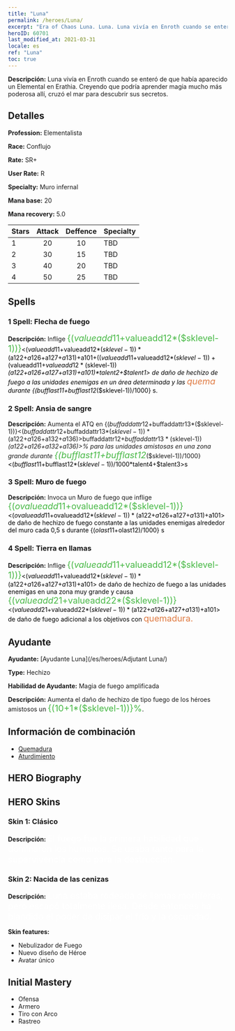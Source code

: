 ```yaml
---
title: "Luna"
permalink: /heroes/Luna/
excerpt: "Era of Chaos Luna. Luna. Luna vivía en Enroth cuando se enteró de que había aparecido un Elemental en Erathia. Creyendo que podría aprender magia mucho más poderosa allí, cruzó el mar para descubrir sus secretos."
heroID: 60701
last_modified_at: 2021-03-31
locale: es
ref: "Luna"
toc: true
---
```

 **Descripción:** Luna vivía en Enroth cuando se enteró de que había aparecido un Elemental en Erathia. Creyendo que podría aprender magia mucho más poderosa allí, cruzó el mar para descubrir sus secretos.
## Detalles
 **Profession:** Elementalista

 **Race:** Conflujo

 **Rate:** SR+

 **User Rate:** R

 **Specialty:** Muro infernal

 **Mana base:** 20

 **Mana recovery:** 5.0


  | Stars   |     Attack     |    Deffence    |      Specialty     |
  |---------|:---------------:|:---------------:|--------------------|
  |    1    | 20 | 10 | TBD |
  |    2    | 30 | 15 | TBD |
  |    3    | 40 | 20 | TBD |
  |    4    | 50 | 25 | TBD |

## Spells
### 1 Spell: Flecha de fuego
 **Descripción:** Inflige <span style="color: #48b946;font-size:20px">{($valueadd11+$valueadd12*($sklevel-1))}</span><span style="color: black"><($valueadd11+$valueadd12*($sklevel-1))*($a122+$a126+$a127+$a131)+$a101+(($valueadd11+$valueadd12*($sklevel-1))+($valueadd11+$valueadd12*($sklevel-1))*($a122+$a126+$a127+$a131)+$a101)*$talent2+$talent1> de daño de hechizo de fuego a las unidades enemigas en un área determinada y las <span style="color: #e07c44;font-size:20px">quema</span><span style="color: black"> durante {($bufflast11+$bufflast12*($sklevel-1))/1000} s.

### 2 Spell: Ansia de sangre
 **Descripción:** Aumenta el ATQ en {($buffaddattr12+$buffaddattr13*($sklevel-1))}<($buffaddattr12+$buffaddattr13*($sklevel-1))*($a122+$a126+$a132+$a136)>% y la absorción de vida en {($buffaddattr22+$buffaddattr23*($sklevel-1))}<($buffaddattr12+$buffaddattr13*($sklevel-1))*($a122+$a126+$a132+$a136)>% para las unidades amistosas en una zona grande durante <span style="color: #48b946;font-size:20px">{($bufflast11+$bufflast12*($sklevel-1))/1000}</span><span style="color: black"><($bufflast11+$bufflast12*($sklevel-1))/1000*$talent4+$talent3>s

### 3 Spell: Muro de fuego
 **Descripción:** Invoca un Muro de fuego que inflige <span style="color: #48b946;font-size:20px">{($ovalueadd11+$ovalueadd12*($sklevel-1))}</span><span style="color: black"><($ovalueadd11+$ovalueadd12*($sklevel-1))*($a122+$a126+$a127+$a131)+$a101> de daño de hechizo de fuego constante a las unidades enemigas alrededor del muro cada 0,5 s durante {($olast11+$olast12)/1000} s

### 4 Spell: Tierra en llamas
 **Descripción:** Inflige <span style="color: #48b946;font-size:20px">{($valueadd11+$valueadd12*($sklevel-1))}</span><span style="color: black"><($valueadd11+$valueadd12*($sklevel-1))*($a122+$a126+$a127+$a131)+$a101> de daño de hechizo de fuego a las unidades enemigas en una zona muy grande y causa <span style="color: #48b946;font-size:20px">{($valueadd21+$valueadd22*($sklevel-1))}</span><span style="color: black"><($valueadd21+$valueadd22*($sklevel-1))*($a122+$a126+$a127+$a131)+$a101> de daño de fuego adicional a los objetivos con <span style="color: #e07c44;font-size:20px">quemadura.</span><span style="color: black">


## Ayudante

 **Ayudante:**  [Ayudante Luna](/es/heroes/Adjutant Luna/) 

 **Type:**  Hechizo 

 **Habilidad de Ayudante:**  Magia de fuego amplificada 

 **Descripción:** Aumenta el daño de hechizo de tipo fuego de los héroes amistosos un <span style="color: #48b946;font-size:20px">{(10+1*($sklevel-1))}%</span><span style="color: black">.

## Información de combinación

* [Quemadura](/es/combination/Quemadura/) 
* [Aturdimiento](/es/combination/Aturdimiento/) 

## HERO Biography

## HERO Skins
### Skin 1: **Clásico**

 **Descripción:** <span style="color: #ffffff;font-size:20px">El fuego fue la primera habilidad que dominaron los humanos. Se usaba tanto para la supervivencia como para la destrucción. </span>


### Skin 2: **Nacida de las cenizas**

 **Descripción:** <span style="color: #ffffff;font-size:20px">Luna estaba rodeada de llamas mortíferas, pero escapó totalmente ilesa. Desde entonces ha blandido el poder de disipar el frío y la oscuridad. </span>

 **Skin features:** 

   - Nebulizador de Fuego
   - Nuevo diseño de Héroe
   - Avatar único


## Initial Mastery
   - Ofensa
   - Armero
   - Tiro con Arco
   - Rastreo
